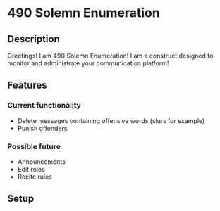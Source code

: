 # 490 Solemn Enumeration
## Description
Greetings! I am 490 Solemn Enumeration! I am a construct designed to monitor and administrate your communication platform!

## Features
### Current functionality
- Delete messages containing offensive words (slurs for example)
- Punish offenders

### Possible future
- Announcements
- Edit roles
- Recite rules

## Setup
